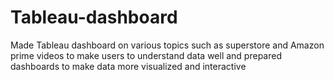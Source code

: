 # Tableau-dashboard
Made Tableau dashboard on various topics such as superstore and Amazon prime videos to make users to understand data well and prepared dashboards to make data more visualized and interactive
